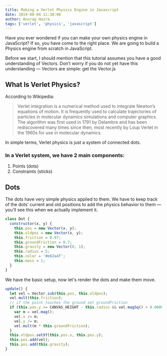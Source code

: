 ```yaml
---
title: Making a Verlet Physics Engine in Javascript
date: 2019-08-04 11:38:00
author: Anurag Hazra
tags: ['verlet', 'physics', 'javascript']
---
```


Have you ever wondered if you can make your own physics engine in JavaScript? If so, you have come to the right place. We are going to build a Physics engine from scratch in JavaScript.

Before we start, I should mention that this tutorial assumes you have a good understanding of Vectors.
Don’t worry if you do not yet have this understanding — Vectors are simple: get the Vector.js


## What Is Verlet Physics?

According to Wikipedia:
> Verlet integration is a numerical method used to integrate Newton’s equations of motion. It is frequently used to calculate trajectories of particles in molecular dynamics simulations and computer graphics. The algorithm was first used in 1791 by Delambre and has been rediscovered many times since then, most recently by Loup Verlet in the 1960s for use in molecular dynamics.

In simple terms, Verlet physics is just a system of connected dots.


### In a Verlet system, we have 2 main components:
1. Points (dots)
2. Constraints (sticks)

## Dots
The dots have very simple physics applied to them.
We have to keep track of the dots’ current and old positions to add the physics behavior to them — you'll see this when we actually implement it.

```js
class Dot {
  constructor(x, y) {
    this.pos = new Vector(x, y);
    this.oldpos = new Vector(x, y);
    this.friction = 0.97;
    this.groundFriction = 0.7;
    this.gravity = new Vector(0, 1);
    this.radius = 5;
    this.color = '#e62a4f';
    this.mass = 1;
  }
}
```

We have the basic setup, now let's render the dots and make them move.

```js
update() {
  let vel = Vector.sub(this.pos, this.oldpos);
  vel.mult(this.friction);
  // if the point touches the ground set groundFriction
  if (this.pos.y >= CANVAS_HEIGHT - this.radius && vel.magSq() > 0.000001) {
    var m = vel.mag();
    vel.x /= m;
    vel.y /= m;
    vel.mult(m * this.groundFriction);
  }
  this.oldpos.setXY(this.pos.x, this.pos.y);
  this.pos.add(vel);
  this.pos.add(this.gravity);
}
```